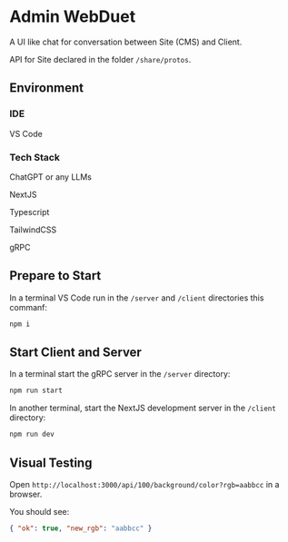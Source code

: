 # Admin WebDuet

A UI like chat for conversation between Site (CMS) and Client.

API for Site declared in the folder `/share/protos`.

## Environment

### IDE

VS Code

### Tech Stack

ChatGPT or any LLMs

NextJS

Typescript

TailwindCSS

gRPC

## Prepare to Start

In a terminal VS Code run in the `/server` and `/client` directories this commanf:

```bash
npm i
```

## Start Client and Server

In a terminal start the gRPC server in the `/server` directory:

```bash
npm run start
```

In another terminal, start the NextJS development server in the `/client` directory:

```bash
npm run dev
```

## Visual Testing

Open `http://localhost:3000/api/100/background/color?rgb=aabbcc` in a browser.

You should see:

```json
{ "ok": true, "new_rgb": "aabbcc" }
```
